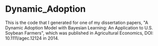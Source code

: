 # Dynamic_Adoption
This is the code that I generated for one of my dissertation papers, "A Dynamic Adoption Model with Bayesian Learning: An Application to U.S. Soybean Farmers", which was published in Agricultural Economics, DOI: 10.1111/agec.12124 in 2014.
